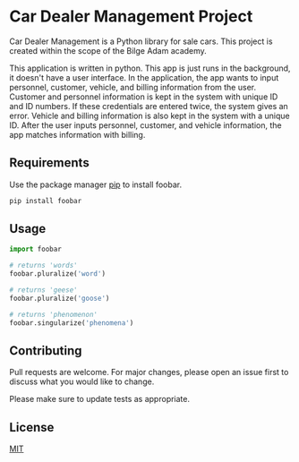 # Car Dealer Management Project

Car Dealer Management is a Python library for sale cars. This project is created within the scope of the Bilge Adam academy.

This application is written in python. This app is just runs in the background, it doesn't have a user interface. In the application, the app wants to input personnel, customer, vehicle, and billing information from the user. Customer and personnel information is kept in the system with unique ID and ID numbers. If these credentials are entered twice, the system gives an error. Vehicle and billing information is also kept in the system with a unique ID. After the user inputs personnel, customer, and vehicle information, the app matches information with billing.

## Requirements

Use the package manager [pip](https://pip.pypa.io/en/stable/) to install foobar.

```bash
pip install foobar
```

## Usage

```python
import foobar

# returns 'words'
foobar.pluralize('word')

# returns 'geese'
foobar.pluralize('goose')

# returns 'phenomenon'
foobar.singularize('phenomena')
```

## Contributing
Pull requests are welcome. For major changes, please open an issue first to discuss what you would like to change.

Please make sure to update tests as appropriate.

## License
[MIT](https://choosealicense.com/licenses/mit/)